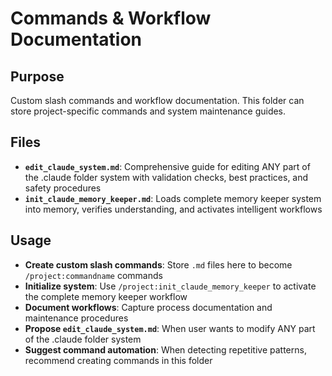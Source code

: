 # Commands & Workflow Documentation

## Purpose
Custom slash commands and workflow documentation. This folder can store project-specific commands and system maintenance guides.

## Files
- **`edit_claude_system.md`**: Comprehensive guide for editing ANY part of the .claude folder system with validation checks, best practices, and safety procedures
- **`init_claude_memory_keeper.md`**: Loads complete memory keeper system into memory, verifies understanding, and activates intelligent workflows

## Usage
- **Create custom slash commands**: Store `.md` files here to become `/project:commandname` commands
- **Initialize system**: Use `/project:init_claude_memory_keeper` to activate the complete memory keeper workflow
- **Document workflows**: Capture process documentation and maintenance procedures
- **Propose `edit_claude_system.md`**: When user wants to modify ANY part of the .claude folder system
- **Suggest command automation**: When detecting repetitive patterns, recommend creating commands in this folder